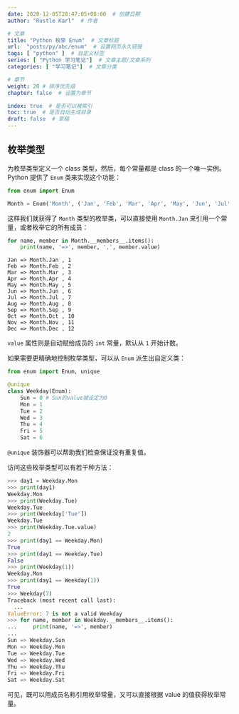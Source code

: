 ```yaml
---
date: 2020-12-05T20:47:05+08:00  # 创建日期
author: "Rustle Karl"  # 作者

# 文章
title: "Python 枚举 Enum"  # 文章标题
url:  "posts/py/abc/enum"  # 设置网页永久链接
tags: [ "python" ]  # 自定义标签
series: [ "Python 学习笔记"]  # 文章主题/文章系列
categories: [ "学习笔记"]  # 文章分类

# 章节
weight: 20 # 排序优先级
chapter: false  # 设置为章节

index: true  # 是否可以被索引
toc: true  # 是否自动生成目录
draft: false  # 草稿
---
```


## 枚举类型

为枚举类型定义一个 class 类型，然后，每个常量都是 class 的一个唯一实例。Python 提供了 `Enum` 类来实现这个功能：

```python
from enum import Enum

Month = Enum('Month', ('Jan', 'Feb', 'Mar', 'Apr', 'May', 'Jun', 'Jul', 'Aug', 'Sep', 'Oct', 'Nov', 'Dec'))
```

这样我们就获得了 `Month` 类型的枚举类，可以直接使用 `Month.Jan` 来引用一个常量，或者枚举它的所有成员：

```python
for name, member in Month.__members__.items():
    print(name, '=>', member, ',', member.value)
```

```
Jan => Month.Jan , 1
Feb => Month.Feb , 2 
Mar => Month.Mar , 3 
Apr => Month.Apr , 4 
May => Month.May , 5 
Jun => Month.Jun , 6 
Jul => Month.Jul , 7 
Aug => Month.Aug , 8 
Sep => Month.Sep , 9 
Oct => Month.Oct , 10
Nov => Month.Nov , 11
Dec => Month.Dec , 12
```

`value` 属性则是自动赋给成员的 `int` 常量，默认从 `1` 开始计数。

如果需要更精确地控制枚举类型，可以从 `Enum` 派生出自定义类：

```python
from enum import Enum, unique

@unique
class Weekday(Enum):
    Sun = 0 # Sun的value被设定为0
    Mon = 1
    Tue = 2
    Wed = 3
    Thu = 4
    Fri = 5
    Sat = 6
```

`@unique` 装饰器可以帮助我们检查保证没有重复值。

访问这些枚举类型可以有若干种方法：

```python
>>> day1 = Weekday.Mon
>>> print(day1)
Weekday.Mon
>>> print(Weekday.Tue)
Weekday.Tue
>>> print(Weekday['Tue'])
Weekday.Tue
>>> print(Weekday.Tue.value)
2
>>> print(day1 == Weekday.Mon)
True
>>> print(day1 == Weekday.Tue)
False
>>> print(Weekday(1))
Weekday.Mon
>>> print(day1 == Weekday(1))
True
>>> Weekday(7)
Traceback (most recent call last):
  ...
ValueError: 7 is not a valid Weekday
>>> for name, member in Weekday.__members__.items():
...     print(name, '=>', member)
...
Sun => Weekday.Sun
Mon => Weekday.Mon
Tue => Weekday.Tue
Wed => Weekday.Wed
Thu => Weekday.Thu
Fri => Weekday.Fri
Sat => Weekday.Sat
```

可见，既可以用成员名称引用枚举常量，又可以直接根据 value 的值获得枚举常量。
